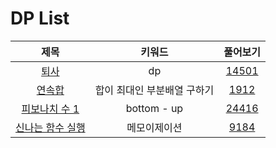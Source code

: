 # DP List
| 제목 | 키워드 | 풀어보기 |
| :-: | :-: | :-: |
| [퇴사](https://github.com/KayAhn0126/SwiftCT/tree/main/DP/Quit) | dp | [14501](https://www.acmicpc.net/problem/14501) |
| [연속합](https://github.com/KayAhn0126/SwiftCT/tree/main/DP/ConsecutiveSum) | 합이 최대인 부분배열 구하기 | [1912](https://www.acmicpc.net/problem/1912) |
| [피보나치 수 1](https://github.com/KayAhn0126/SwiftCT/tree/main/DP/FibonacciNumber) | bottom - up | [24416](https://www.acmicpc.net/problem/24416) |
| [신나는 함수 실행](https://github.com/KayAhn0126/SwiftCT/tree/main/DP/ExcitingFunctionExecution) | 메모이제이션 | [9184](https://www.acmicpc.net/problem/9184) |
